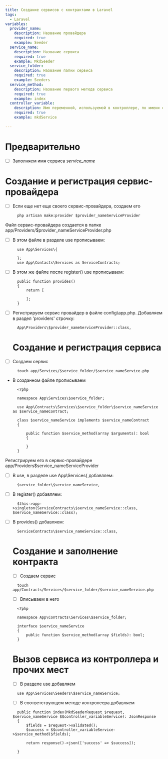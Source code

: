 ```yaml
---
title: Создание сервисов с контрактами в Laravel
tags:
  - Laravel
variables:
  provider_name:
    description: Название провайдера
    required: true
    example: Seeder
  service_name:
    description: Название сервиса
    required: true
    example: MkdSeeder
  service_folder:
    description: Название папки сервиса
    required: true
    example: Seeders
  service_method:
    description: Название первого методв сервиса
    required: true
    example: index
  controller_variable:
    description: Имя переменной, используемой в контроллере, по имени сервиса, но с маленькой буквы
    required: true
    example: mkdService
    
---
```


# Предварительно
- [ ] Заполняем имя сервиса <var>service_name</var>

# Создание и регистрация сервис-провайдера

- [ ] Если еще нет еще своего сервис-провайдера, создаем его
  ```
    php artisan make:provider $provider_nameServiceProvider
  ```
Файл сервис-провайдера создается в папке app/Providers/$provider_nameServiceProvider.php

- [ ] В этом файле в разделе use прописываем:
  ```
    use App\Services\{

    };
    use App\Contacts\Services as ServiceContracts;
  ```
- [ ] В этом же файле после register() use прописываем:
  ```
    public function provides()
    {
        return [

        ];
    }
  ```

- [ ] Регистрируем сервис провайдер в файле config\app.php. Добавляем в раздел 'providers' строчку:
  ```
    App\Providers\$provider_nameServiceProvider::class,
  ```

  # Создание и регистрация сервиса

- [ ] Создаем сервис
  ```
    touch app/Services/$service_folder/$service_nameService.php
  ```

- В созданном файле прописываем
  ```
    <?php

    namespace App\Services\$service_folder;

    use App\Contracts\Services\$service_folder\$service_nameService as $service_nameContract;

    class $service_nameService implements $service_nameContract
    {

        public function $service_method(array $arguments): bool
        {

        }
    }
  ```

Регистрируем его в сервис-провайдере app/Providers\$service_nameServiceProvider 
- [ ] В use, в разделе use App\Services\{ добавляем:
  ```
    $service_folder\$service_nameService,
  ```

- [ ] В register() добавляем:
  ```
    $this->app->singleton(ServiceContracts\$service_nameService::class, $service_nameService::class);
  ```

- [ ] В provides() добавляем:
  ```
    ServiceContracts\$service_nameService::class,
  ```

  # Создание и заполнение контракта
  - [ ] Создаем сервис
  ```
    touch app/Contracts/Services/$service_folder/$service_nameService.php
  ```

  - [ ] Вписываем в него
  ```
    <?php

    namespace App\Contracts\Services\$service_folder;

    interface $service_nameService
    {
        public function $service_method(array $fields): bool;
    }
  ```

  # Вызов сервиса из контроллера и прочих мест
  - [ ] В разделе use добавляем 
  ```
    use App\Services\Seeders\$service_nameService;
  ```

  - [ ] В соответствующем методе контролеера добавляем 
  ```
    public function index(MkdSeederRequest $request, $service_nameService $$controller_variableService): JsonResponse
    {
        $fields = $request->validated();
        $success = $$controller_variableService->$service_method($fields);
    
        return response()->json(['success' => $success]);

    }

  ```